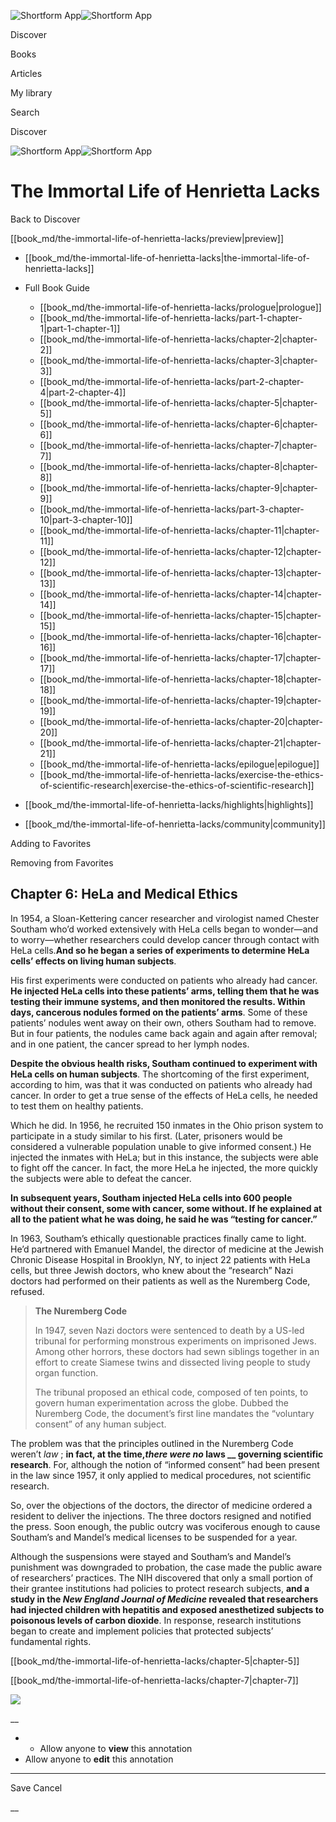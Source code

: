 ![Shortform App](/img/logo.36a2399e.svg)![Shortform App](/img/logo-dark.70c1b072.svg)

Discover

Books

Articles

My library

Search

Discover

![Shortform App](/img/logo.36a2399e.svg)![Shortform App](/img/logo-dark.70c1b072.svg)

# The Immortal Life of Henrietta Lacks

Back to Discover

[[book_md/the-immortal-life-of-henrietta-lacks/preview|preview]]

  * [[book_md/the-immortal-life-of-henrietta-lacks|the-immortal-life-of-henrietta-lacks]]
  * Full Book Guide

    * [[book_md/the-immortal-life-of-henrietta-lacks/prologue|prologue]]
    * [[book_md/the-immortal-life-of-henrietta-lacks/part-1-chapter-1|part-1-chapter-1]]
    * [[book_md/the-immortal-life-of-henrietta-lacks/chapter-2|chapter-2]]
    * [[book_md/the-immortal-life-of-henrietta-lacks/chapter-3|chapter-3]]
    * [[book_md/the-immortal-life-of-henrietta-lacks/part-2-chapter-4|part-2-chapter-4]]
    * [[book_md/the-immortal-life-of-henrietta-lacks/chapter-5|chapter-5]]
    * [[book_md/the-immortal-life-of-henrietta-lacks/chapter-6|chapter-6]]
    * [[book_md/the-immortal-life-of-henrietta-lacks/chapter-7|chapter-7]]
    * [[book_md/the-immortal-life-of-henrietta-lacks/chapter-8|chapter-8]]
    * [[book_md/the-immortal-life-of-henrietta-lacks/chapter-9|chapter-9]]
    * [[book_md/the-immortal-life-of-henrietta-lacks/part-3-chapter-10|part-3-chapter-10]]
    * [[book_md/the-immortal-life-of-henrietta-lacks/chapter-11|chapter-11]]
    * [[book_md/the-immortal-life-of-henrietta-lacks/chapter-12|chapter-12]]
    * [[book_md/the-immortal-life-of-henrietta-lacks/chapter-13|chapter-13]]
    * [[book_md/the-immortal-life-of-henrietta-lacks/chapter-14|chapter-14]]
    * [[book_md/the-immortal-life-of-henrietta-lacks/chapter-15|chapter-15]]
    * [[book_md/the-immortal-life-of-henrietta-lacks/chapter-16|chapter-16]]
    * [[book_md/the-immortal-life-of-henrietta-lacks/chapter-17|chapter-17]]
    * [[book_md/the-immortal-life-of-henrietta-lacks/chapter-18|chapter-18]]
    * [[book_md/the-immortal-life-of-henrietta-lacks/chapter-19|chapter-19]]
    * [[book_md/the-immortal-life-of-henrietta-lacks/chapter-20|chapter-20]]
    * [[book_md/the-immortal-life-of-henrietta-lacks/chapter-21|chapter-21]]
    * [[book_md/the-immortal-life-of-henrietta-lacks/epilogue|epilogue]]
    * [[book_md/the-immortal-life-of-henrietta-lacks/exercise-the-ethics-of-scientific-research|exercise-the-ethics-of-scientific-research]]
  * [[book_md/the-immortal-life-of-henrietta-lacks/highlights|highlights]]
  * [[book_md/the-immortal-life-of-henrietta-lacks/community|community]]



Adding to Favorites 

Removing from Favorites 

## Chapter 6: HeLa and Medical Ethics

In 1954, a Sloan-Kettering cancer researcher and virologist named Chester Southam who’d worked extensively with HeLa cells began to wonder—and to worry—whether researchers could develop cancer through contact with HeLa cells.**And so he began a series of experiments to determine HeLa cells’ effects on living human subjects**.

His first experiments were conducted on patients who already had cancer. **He injected HeLa cells into these patients’ arms, telling them that he was testing their immune systems, and then monitored the results. Within days, cancerous nodules formed on the patients’ arms**. Some of these patients’ nodules went away on their own, others Southam had to remove. But in four patients, the nodules came back again and again after removal; and in one patient, the cancer spread to her lymph nodes.

**Despite the obvious health risks, Southam continued to experiment with HeLa cells on human subjects**. The shortcoming of the first experiment, according to him, was that it was conducted on patients who already had cancer. In order to get a true sense of the effects of HeLa cells, he needed to test them on healthy patients.

Which he did. In 1956, he recruited 150 inmates in the Ohio prison system to participate in a study similar to his first. (Later, prisoners would be considered a vulnerable population unable to give informed consent.) He injected the inmates with HeLa; but in this instance, the subjects were able to fight off the cancer. In fact, the more HeLa he injected, the more quickly the subjects were able to defeat the cancer.

**In subsequent years, Southam injected HeLa cells into 600 people without their consent, some with cancer, some without. If he explained at all to the patient what he was doing, he said he was “testing for cancer.”**

In 1963, Southam’s ethically questionable practices finally came to light. He’d partnered with Emanuel Mandel, the director of medicine at the Jewish Chronic Disease Hospital in Brooklyn, NY, to inject 22 patients with HeLa cells, but three Jewish doctors, who knew about the “research” Nazi doctors had performed on their patients as well as the Nuremberg Code, refused.

> **The Nuremberg Code**
> 
> In 1947, seven Nazi doctors were sentenced to death by a US-led tribunal for performing monstrous experiments on imprisoned Jews. Among other horrors, these doctors had sewn siblings together in an effort to create Siamese twins and dissected living people to study organ function.
> 
> The tribunal proposed an ethical code, composed of ten points, to govern human experimentation across the globe. Dubbed the Nuremberg Code, the document’s first line mandates the “voluntary consent” of any human subject.

The problem was that the principles outlined in the Nuremberg Code weren’t _law_ ; **in fact, at the time,_there were no_ laws __ governing scientific research**. For, although the notion of “informed consent” had been present in the law since 1957, it only applied to medical procedures, not scientific research.

So, over the objections of the doctors, the director of medicine ordered a resident to deliver the injections. The three doctors resigned and notified the press. Soon enough, the public outcry was vociferous enough to cause Southam’s and Mandel’s medical licenses to be suspended for a year.

Although the suspensions were stayed and Southam’s and Mandel’s punishment was downgraded to probation, the case made the public aware of researchers’ practices. The NIH discovered that only a small portion of their grantee institutions had policies to protect research subjects, **and a study in the _New England Journal of Medicine_ revealed that researchers had injected children with hepatitis and exposed anesthetized subjects to poisonous levels of carbon dioxide**. In response, research institutions began to create and implement policies that protected subjects’ fundamental rights.

[[book_md/the-immortal-life-of-henrietta-lacks/chapter-5|chapter-5]]

[[book_md/the-immortal-life-of-henrietta-lacks/chapter-7|chapter-7]]

![](https://bat.bing.com/action/0?ti=56018282&Ver=2&mid=747d8a2e-fee1-45a7-b592-bed2590a69aa&sid=1711133063fa11eebdec89a8b8ae3bbc&vid=171147a063fa11eea7440fcfeb230d96&vids=0&msclkid=N&pi=0&lg=en-US&sw=800&sh=600&sc=24&nwd=1&tl=Shortform%20%7C%20Book&p=https%3A%2F%2Fwww.shortform.com%2Fapp%2Fbook%2Fthe-immortal-life-of-henrietta-lacks%2Fchapter-6&r=&lt=376&evt=pageLoad&sv=1&rn=442749)

__

  *   * Allow anyone to **view** this annotation
  * Allow anyone to **edit** this annotation



* * *

Save Cancel

__



